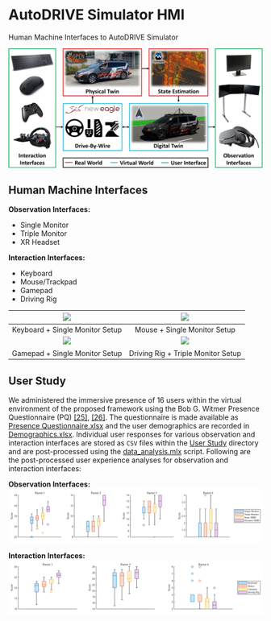 # AutoDRIVE Simulator HMI
Human Machine Interfaces to AutoDRIVE Simulator

![Framework](Media/Framework.jpg)

## Human Machine Interfaces

**Observation Interfaces:**
- Single Monitor
- Triple Monitor
- XR Headset

**Interaction Interfaces:**
- Keyboard
- Mouse/Trackpad
- Gamepad
- Driving Rig

<table>
<thead>
  <tr>
    <th align="center"><img src="Media/Keyboard.gif"></th>
    <th align="center"><img src="Media/Mouse.gif"></th>
  </tr>
</thead>
<tbody>
  <tr>
    <td align="center">Keyboard + Single Monitor Setup</td>
    <td align="center">Mouse + Single Monitor Setup</td>
  </tr>
  <tr>
    <td align="center"><img src="Media/Gamepad.gif"></td>
    <td align="center"><img src="Media/Driving Rig.gif"></td>
  </tr>
  <tr>
    <td align="center">Gamepad + Single Monitor Setup</td>
    <td align="center">Driving Rig + Triple Monitor Setup</td>
  </tr>
</tbody>
</table>

## User Study

We administered the immersive presence of 16 users within the virtual environment of the proposed framework using the Bob G. Witmer Presence Questionnaire (PQ) [[25]](https://doi.org/10.1162/105474698565686), [[26]](https://doi.org/10.1162/105474605323384654). The questionnaire is made available as [Presence Questionnaire.xlsx](User%20Study/Presence%20Questionnaire.xlsx) and the user demographics are recorded in [Demographics.xlsx](User%20Study/Demographics.xlsx). Individual user responses for various observation and interaction interfaces are stored as `CSV` files within the [User Study](User%20Study) directory and are post-processed using the [data_analysis.mlx](User%20Study/data_analysis.mlx) script. Following are the post-processed user experience analyses for observation and interaction interfaces:

**Observation Interfaces:**
![User experience analyses for observation interfaces](User%20Study/data_analysis_observation.png)

**Interaction Interfaces:**
![User experience analyses for observation interfaces](User%20Study/data_analysis_interaction.png)
